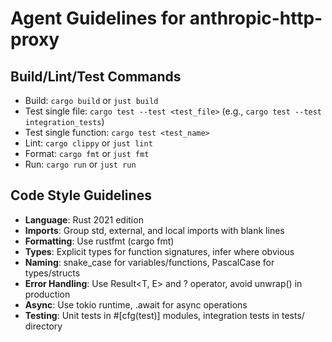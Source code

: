# Agent Guidelines for anthropic-http-proxy

## Build/Lint/Test Commands
- Build: `cargo build` or `just build`
- Test single file: `cargo test --test <test_file>` (e.g., `cargo test --test integration_tests`)
- Test single function: `cargo test <test_name>`
- Lint: `cargo clippy` or `just lint`
- Format: `cargo fmt` or `just fmt`
- Run: `cargo run` or `just run`

## Code Style Guidelines
- **Language**: Rust 2021 edition
- **Imports**: Group std, external, and local imports with blank lines
- **Formatting**: Use rustfmt (cargo fmt)
- **Types**: Explicit types for function signatures, infer where obvious
- **Naming**: snake_case for variables/functions, PascalCase for types/structs
- **Error Handling**: Use Result<T, E> and ? operator, avoid unwrap() in production
- **Async**: Use tokio runtime, .await for async operations
- **Testing**: Unit tests in #[cfg(test)] modules, integration tests in tests/ directory